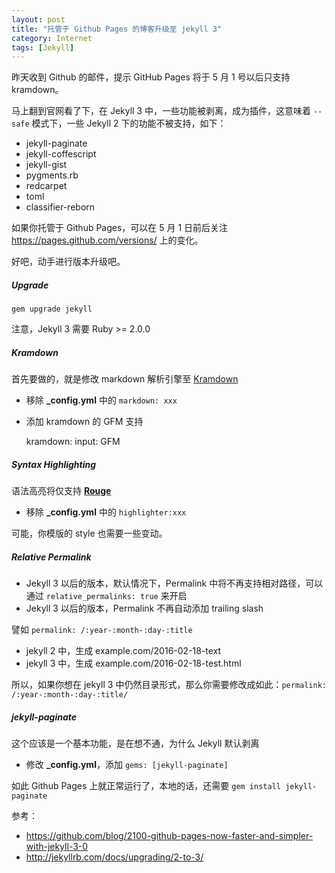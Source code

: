 ```yaml
---
layout: post
title: "托管于 Github Pages 的博客升级至 jekyll 3"
category: Internet
tags: [Jekyll]
---
```


昨天收到 Github 的邮件，提示 GitHub Pages 将于 5 月 1 号以后只支持 kramdown。

马上翻到官网看了下，在 Jekyll 3 中，一些功能被剥离，成为插件，这意味着 `--safe` 模式下，一些 Jekyll 2 下的功能不被支持，如下：

- jekyll-paginate
- jekyll-coffescript
- jekyll-gist
- pygments.rb
- redcarpet
- toml
- classifier-reborn

<!-- more -->

如果你托管于 Github Pages，可以在 5 月 1 日前后关注 <https://pages.github.com/versions/> 上的变化。

好吧，动手进行版本升级吧。

##### Upgrade

    gem upgrade jekyll

注意，Jekyll 3 需要 Ruby >= 2.0.0

##### Kramdown

首先要做的，就是修改 markdown 解析引擎至 [Kramdown](http://kramdown.gettalong.org/)

- 移除 **_config.yml** 中的 `markdown: xxx`
- 添加 kramdown 的 GFM 支持

    kramdown:
      input: GFM

##### Syntax Highlighting

语法高亮将仅支持 [**Rouge**](http://rouge.jneen.net/)

- 移除 **_config.yml** 中的 `highlighter:xxx`

可能，你模版的 style 也需要一些变动。

##### Relative Permalink

- Jekyll 3 以后的版本，默认情况下，Permalink 中将不再支持相对路径，可以通过 `relative_permalinks: true` 来开启
- Jekyll 3 以后的版本，Permalink 不再自动添加 trailing slash

譬如 `permalink: /:year-:month-:day-:title`

- jekyll 2 中，生成 example.com/2016-02-18-text
- jekyll 3 中，生成 example.com/2016-02-18-test.html

所以，如果你想在 jekyll 3 中仍然目录形式，那么你需要修改成如此：`permalink: /:year-:month-:day-:title/`

##### jekyll-paginate

这个应该是一个基本功能，是在想不通，为什么 Jekyll 默认剥离

- 修改 **_config.yml**，添加 `gems: [jekyll-paginate]`

如此 Github Pages 上就正常运行了，本地的话，还需要 `gem install jekyll-paginate`

参考：

- <https://github.com/blog/2100-github-pages-now-faster-and-simpler-with-jekyll-3-0>
- <http://jekyllrb.com/docs/upgrading/2-to-3/>
